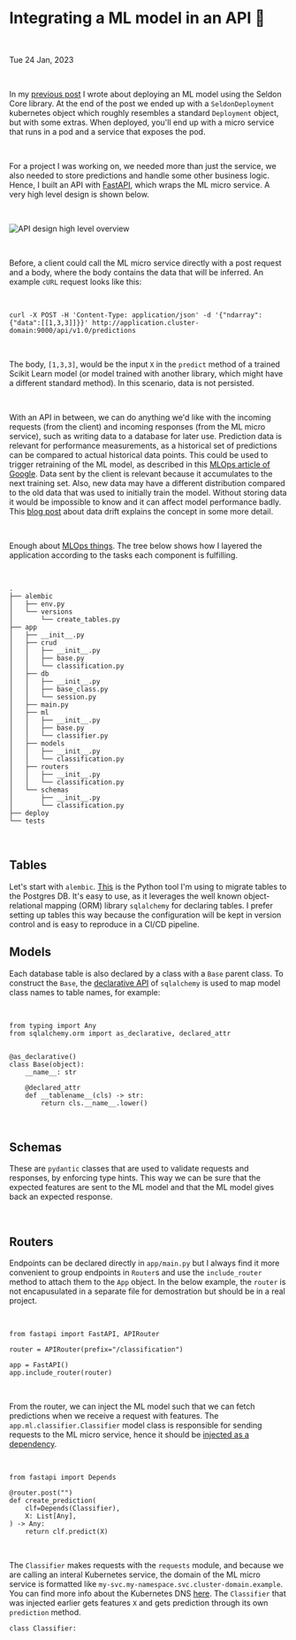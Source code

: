 # Integrating a ML model in an API 🔀

&nbsp;

Tue 24 Jan, 2023

&nbsp;

In my [previous post](https://www.danielsteman.com/blog/5) I wrote about deploying an ML model using the Seldon Core library. At the end of the post we ended up with a `SeldonDeployment` kubernetes object which roughly resembles a standard `Deployment` object, but with some extras. When deployed, you'll end up with a micro service that runs in a pod and a service that exposes the pod.

&nbsp;

For a project I was working on, we needed more than just the service, we also needed to store predictions and handle some other business logic. Hence, I built an API with [FastAPI](https://fastapi.tiangolo.com/), which wraps the ML micro service. A very high level design is shown below.

&nbsp;

![API design high level overview](../images/api_design.png)

&nbsp;

Before, a client could call the ML micro service directly with a post request and a body, where the body contains the data that will be inferred. An example `cURL` request looks like this:

&nbsp;

```
curl -X POST -H 'Content-Type: application/json' -d '{"ndarray":{"data":[[1,3,3]]}}' http://application.cluster-domain:9000/api/v1.0/predictions
```

&nbsp;

The body, `[1,3,3]`, would be the input `X` in the `predict` method of a trained Scikit Learn model (or model trained with another library, which might have a different standard method).
In this scenario, data is not persisted.

&nbsp;

With an API in between, we can do anything we'd like with the incoming requests (from the client) and incoming responses (from the ML micro service), such as writing data to a database for later use. Prediction data is relevant for performance measurements, as a historical set of predictions can be compared to actual historical data points. This could be used to trigger retraining of the ML model, as described in this [MLOps article of Google](https://cloud.google.com/architecture/mlops-continuous-delivery-and-automation-pipelines-in-machine-learning). Data sent by the client is relevant because it accumulates to the next training set. Also, new data may have a different distribution compared to the old data that was used to initially train the model. Without storing data it would be impossible to know and it can affect model performance badly. This [blog post](https://superwise.ai/blog/data-drift-detection-basics/) about data drift explains the concept in some more detail.

&nbsp;

Enough about [MLOps things](https://ml-ops.org/). The tree below shows how I layered the application according to the tasks each component is fulfilling.

&nbsp;

```
.
├── alembic
│   ├── env.py
│   └── versions
│       └── create_tables.py
├── app
│   ├── __init__.py
│   ├── crud
│   │   ├── __init__.py
│   │   ├── base.py
│   │   └── classification.py
│   ├── db
│   │   ├── __init__.py
│   │   ├── base_class.py
│   │   └── session.py
│   ├── main.py
│   ├── ml
│   │   ├── __init__.py
│   │   ├── base.py
│   │   └── classifier.py
│   ├── models
│   │   ├── __init__.py
│   │   └── classification.py
│   ├── routers
│   │   ├── __init__.py
│   │   └── classification.py
│   └── schemas
│       ├── __init__.py
│       └── classification.py
├── deploy
└── tests
```

&nbsp;

## Tables

Let's start with `alembic`. [This](https://alembic.sqlalchemy.org/en/latest/) is the Python tool I'm using to migrate tables to the Postgres DB. It's easy to use, as it leverages the well known object-relational mapping (ORM) library `sqlalchemy` for declaring tables. I prefer setting up tables this way because the configuration will be kept in version control and is easy to reproduce in a CI/CD pipeline.

## Models

Each database table is also declared by a class with a `Base` parent class. To construct the `Base`, the [declarative API](https://docs.sqlalchemy.org/en/13/orm/extensions/declarative/api.html#sqlalchemy.ext.declarative.declared_attr) of `sqlalchemy` is used to map model class names to table names, for example:

&nbsp;

```
from typing import Any
from sqlalchemy.orm import as_declarative, declared_attr


@as_declarative()
class Base(object):
    __name__: str

    @declared_attr
    def __tablename__(cls) -> str:
        return cls.__name__.lower()
```

&nbsp;

## Schemas

These are `pydantic` classes that are used to validate requests and responses, by enforcing type hints. This way we can be sure that the expected features are sent to the ML model and that the ML model gives back an expected response.

&nbsp;

## Routers

Endpoints can be declared directly in `app/main.py` but I always find it more convenient to group endpoints in `Router`s and use the `include_router` method to attach them to the `App` object. In the below example, the `router` is not encapusulated in a separate file for demostration but should be in a real project.

&nbsp;

```
from fastapi import FastAPI, APIRouter

router = APIRouter(prefix="/classification")

app = FastAPI()
app.include_router(router)
```

&nbsp;

From the router, we can inject the ML model such that we can fetch predictions when we receive a request with features. The `app.ml.classifier.Classifier` model class is responsible for sending requests to the ML micro service, hence it should be [injected as a dependency](https://fastapi.tiangolo.com/tutorial/dependencies/).

&nbsp;

```
from fastapi import Depends

@router.post("")
def create_prediction(
    clf=Depends(Classifier),
    X: List[Any],
) -> Any:
    return clf.predict(X)
```

&nbsp;

The `Classifier` makes requests with the `requests` module, and because we are calling an interal Kubernetes service, the domain of the ML micro service is formatted like `my-svc.my-namespace.svc.cluster-domain.example`. You can find more info about the Kubernetes DNS [here](https://kubernetes.io/docs/concepts/services-networking/dns-pod-service/). The `Classifier` that was injected earlier gets features `X` and gets prediction through its own `prediction` method.

```
class Classifier:
```
